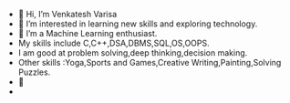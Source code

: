 - 👋 Hi, I’m Venkatesh Varisa
- 👀 I’m interested in learning new skills and exploring technology. 
- 🌱 I’m a Machine Learning enthusiast.
- My skills include C,C++,DSA,DBMS,SQL,OS,OOPS.
- I am good at problem solving,deep thinking,decision making.
- Other skills :Yoga,Sports and Games,Creative Writing,Painting,Solving Puzzles.
- 💞️ 
- 

<!---
venkateshvarisa/venkateshvarisa is a ✨ special ✨ repository because its `README.md` (this file) appears on your GitHub profile.
You can click the Preview link to take a look at your changes.
--->
